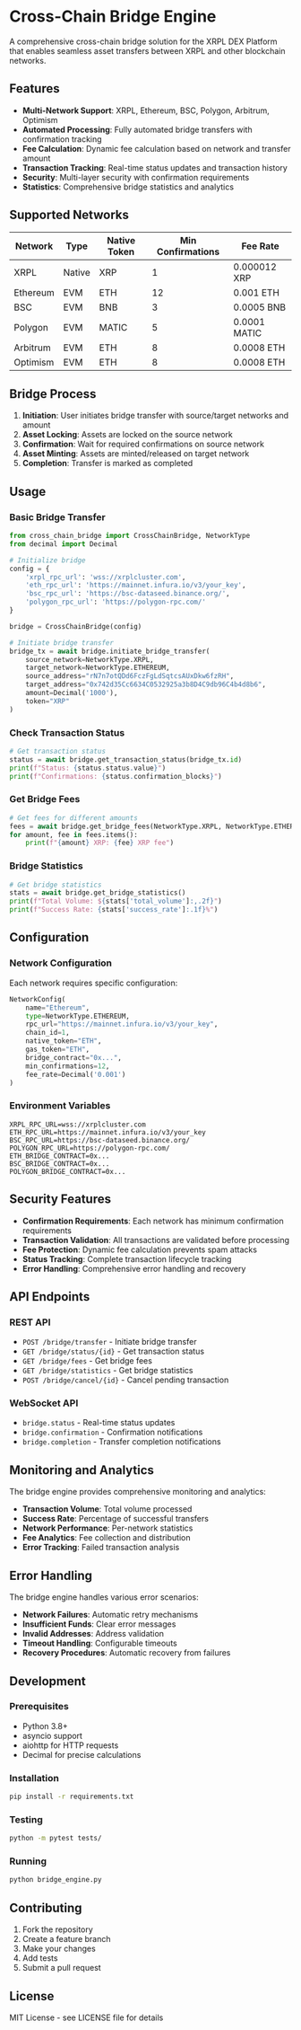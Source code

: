 # Cross-Chain Bridge Engine

A comprehensive cross-chain bridge solution for the XRPL DEX Platform that enables seamless asset transfers between XRPL and other blockchain networks.

## Features

- **Multi-Network Support**: XRPL, Ethereum, BSC, Polygon, Arbitrum, Optimism
- **Automated Processing**: Fully automated bridge transfers with confirmation tracking
- **Fee Calculation**: Dynamic fee calculation based on network and transfer amount
- **Transaction Tracking**: Real-time status updates and transaction history
- **Security**: Multi-layer security with confirmation requirements
- **Statistics**: Comprehensive bridge statistics and analytics

## Supported Networks

| Network | Type | Native Token | Min Confirmations | Fee Rate |
|---------|------|--------------|-------------------|----------|
| XRPL | Native | XRP | 1 | 0.000012 XRP |
| Ethereum | EVM | ETH | 12 | 0.001 ETH |
| BSC | EVM | BNB | 3 | 0.0005 BNB |
| Polygon | EVM | MATIC | 5 | 0.0001 MATIC |
| Arbitrum | EVM | ETH | 8 | 0.0008 ETH |
| Optimism | EVM | ETH | 8 | 0.0008 ETH |

## Bridge Process

1. **Initiation**: User initiates bridge transfer with source/target networks and amount
2. **Asset Locking**: Assets are locked on the source network
3. **Confirmation**: Wait for required confirmations on source network
4. **Asset Minting**: Assets are minted/released on target network
5. **Completion**: Transfer is marked as completed

## Usage

### Basic Bridge Transfer

```python
from cross_chain_bridge import CrossChainBridge, NetworkType
from decimal import Decimal

# Initialize bridge
config = {
    'xrpl_rpc_url': 'wss://xrplcluster.com',
    'eth_rpc_url': 'https://mainnet.infura.io/v3/your_key',
    'bsc_rpc_url': 'https://bsc-dataseed.binance.org/',
    'polygon_rpc_url': 'https://polygon-rpc.com/'
}

bridge = CrossChainBridge(config)

# Initiate bridge transfer
bridge_tx = await bridge.initiate_bridge_transfer(
    source_network=NetworkType.XRPL,
    target_network=NetworkType.ETHEREUM,
    source_address="rN7n7otQDd6FczFgLdSqtcsAUxDkw6fzRH",
    target_address="0x742d35Cc6634C0532925a3b8D4C9db96C4b4d8b6",
    amount=Decimal('1000'),
    token="XRP"
)
```

### Check Transaction Status

```python
# Get transaction status
status = await bridge.get_transaction_status(bridge_tx.id)
print(f"Status: {status.status.value}")
print(f"Confirmations: {status.confirmation_blocks}")
```

### Get Bridge Fees

```python
# Get fees for different amounts
fees = await bridge.get_bridge_fees(NetworkType.XRPL, NetworkType.ETHEREUM)
for amount, fee in fees.items():
    print(f"{amount} XRP: {fee} XRP fee")
```

### Bridge Statistics

```python
# Get bridge statistics
stats = await bridge.get_bridge_statistics()
print(f"Total Volume: ${stats['total_volume']:,.2f}")
print(f"Success Rate: {stats['success_rate']:.1f}%")
```

## Configuration

### Network Configuration

Each network requires specific configuration:

```python
NetworkConfig(
    name="Ethereum",
    type=NetworkType.ETHEREUM,
    rpc_url="https://mainnet.infura.io/v3/your_key",
    chain_id=1,
    native_token="ETH",
    gas_token="ETH",
    bridge_contract="0x...",
    min_confirmations=12,
    fee_rate=Decimal('0.001')
)
```

### Environment Variables

```env
XRPL_RPC_URL=wss://xrplcluster.com
ETH_RPC_URL=https://mainnet.infura.io/v3/your_key
BSC_RPC_URL=https://bsc-dataseed.binance.org/
POLYGON_RPC_URL=https://polygon-rpc.com/
ETH_BRIDGE_CONTRACT=0x...
BSC_BRIDGE_CONTRACT=0x...
POLYGON_BRIDGE_CONTRACT=0x...
```

## Security Features

- **Confirmation Requirements**: Each network has minimum confirmation requirements
- **Transaction Validation**: All transactions are validated before processing
- **Fee Protection**: Dynamic fee calculation prevents spam attacks
- **Status Tracking**: Complete transaction lifecycle tracking
- **Error Handling**: Comprehensive error handling and recovery

## API Endpoints

### REST API

- `POST /bridge/transfer` - Initiate bridge transfer
- `GET /bridge/status/{id}` - Get transaction status
- `GET /bridge/fees` - Get bridge fees
- `GET /bridge/statistics` - Get bridge statistics
- `POST /bridge/cancel/{id}` - Cancel pending transaction

### WebSocket API

- `bridge.status` - Real-time status updates
- `bridge.confirmation` - Confirmation notifications
- `bridge.completion` - Transfer completion notifications

## Monitoring and Analytics

The bridge engine provides comprehensive monitoring and analytics:

- **Transaction Volume**: Total volume processed
- **Success Rate**: Percentage of successful transfers
- **Network Performance**: Per-network statistics
- **Fee Analytics**: Fee collection and distribution
- **Error Tracking**: Failed transaction analysis

## Error Handling

The bridge engine handles various error scenarios:

- **Network Failures**: Automatic retry mechanisms
- **Insufficient Funds**: Clear error messages
- **Invalid Addresses**: Address validation
- **Timeout Handling**: Configurable timeouts
- **Recovery Procedures**: Automatic recovery from failures

## Development

### Prerequisites

- Python 3.8+
- asyncio support
- aiohttp for HTTP requests
- Decimal for precise calculations

### Installation

```bash
pip install -r requirements.txt
```

### Testing

```bash
python -m pytest tests/
```

### Running

```bash
python bridge_engine.py
```

## Contributing

1. Fork the repository
2. Create a feature branch
3. Make your changes
4. Add tests
5. Submit a pull request

## License

MIT License - see LICENSE file for details
